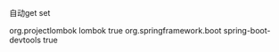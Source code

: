 自动get set
<!-- 还要在IDE中安装Lombok插件 -->
<dependency>
    <groupId>org.projectlombok</groupId>
    <artifactId>lombok</artifactId>
    <optional>true</optional>
</dependency>
<!-- 热重新加载 - 在应用程序运行时更改代码后，在IntelliJ中按Ctrl + F9  -->
<dependency>
    <groupId>org.springframework.boot</groupId>
    <artifactId>spring-boot-devtools</artifactId>
    <optional>true</optional>
</dependency>